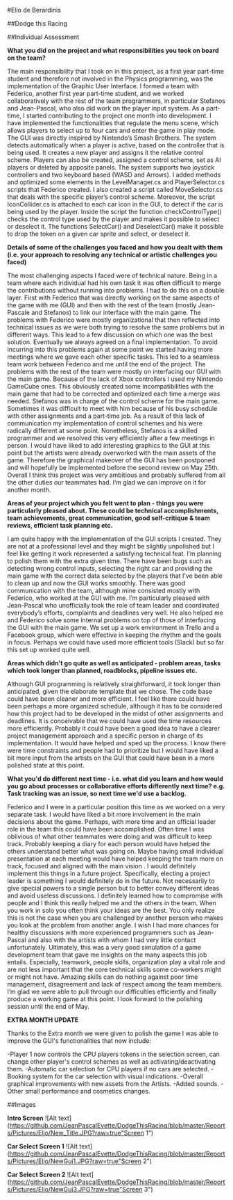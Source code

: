 ﻿#Elio de Berardinis

##Dodge this Racing

##Individual Assessment


**What you did on the project and what responsibilities you took on board on the team?**

The main responsibility that I took on in this project, as a first year part-time student and therefore not involved in the Physics programming, was the implementation of the Graphic User Interface. I formed a team with Federico, another first year part-time student, and we worked collaboratively with the rest of the team programmers, in particular Stefanos and Jean-Pascal, who also did work on the player input system. As a part-time, I started contributing to the project one month into development.
I have implemented the functionalities that regulate the menu scene, which allows players to select up to four cars and enter the game in play mode. The GUI was directly inspired by Nintendo’s Smash Brothers. The system detects automatically when a player is active, based on the controller that is being used. It creates a new player and assigns it the relative control scheme. Players can also be created, assigned a control scheme, set as AI players or deleted by apposite panels. The system supports two joystick controllers and two keyboard based (WASD and Arrows). 
I added methods and optimized some elements in the LevelManager.cs and PlayerSelector.cs scripts that Federico created. I also created a script called MoveSelector.cs that deals with the specific player’s control scheme.
Moreover, the script IconCollider.cs is attached to each car icon in the GUI, to detect if the car is being used by the player. Inside the script the function checkControlType() checks the control type used by the player and makes it possible to select or deselect it.
The functions SelectCar() and DeselectCar() make it possible to drop the token on a given car sprite and select, or deselect it. 

**Details of some of the challenges you faced and how you dealt with them (i.e. your approach to resolving any technical or artistic challenges you faced)**

The most challenging aspects I faced were of technical nature. Being in a team where each individual had his own task it was often difficult to merge the contributions without running into problems. I had to do this on a double layer. First with Federico that was directly working on the same aspects of the game with me (GUI) and then with the rest of the team (mostly Jean-Pascale and Stefanos) to link our interface with the main game. The problems with Federico were mostly organizational that then reflected into technical issues as we were both trying to resolve the same problems but in different ways. This lead to a few discussion on which one was the best solution. Eventually we always agreed on a final implementation. To avoid incurring into this problems again at some point we started having more meetings where we gave each other specific tasks. This led to a seamless team work between Federico and me until the end of the project.
The problems with the rest of the team were mostly on interfacing our GUI with the main game. Because of the lack of Xbox controllers I used my Nintendo GameCube ones. This obviously created some incompatibilities with the main game that had to be corrected and optimized each time a merge was needed. Stefanos was in charge of the control scheme for the main game. Sometimes it was difficult to meet with him because of his busy schedule with other assignments and a part-time job. As a result of this lack of communication my implementation of control schemes and his were radically different at some point. Nonetheless, Stefanos is a skilled programmer and we resolved this very efficiently after a few meetings in person.
I would have liked to add interesting graphics to the GUI at this point but the artists were already overworked with the main assets of the game. Therefore the graphical makeover of the GUI has been postponed and will hopefully be implemented before the second review on May 25th.
Overall I think this project was very ambitious and probably suffered from all the other duties our teammates had. I’m glad we can improve on it for another month.

**Areas of your project which you felt went to plan - things you were particularly pleased about. These could be technical accomplishments, team achievements, great communication, good self-critique & team reviews, efficient task planning etc.**

I am quite happy with the implementation of the GUI scripts I created. They are not at a professional level and they might be slightly unpolished but I feel like getting it work represented a satisfying technical feat. I’m planning to polish them with the extra given time. There have been bugs such as detecting wrong control inputs, selecting the right car and providing the main game with the correct data selected by the players that I’ve been able to clean up and now the GUI works smoothly. There was good communication with the team, although mine consisted mostly with Federico, who worked at the GUI with me. I’m particularly pleased with Jean-Pascal who unofficially took the role of team leader and coordinated everybody’s efforts, complaints and deadlines very well. He also helped me and Federico solve some internal problems on top of those of interfacing the GUI with the main game.
We set up a work environment in Trello and a Facebook group, which were effective in keeping the rhythm and the goals in focus. Perhaps we could have used more efficient tools (Slack) but so far this set up worked quite well. 

**Areas which didn't go quite as well as anticipated - problem areas, tasks which took longer than planned, roadblocks, pipeline issues etc.**

Although GUI programming is relatively straightforward, it took longer than anticipated, given the elaborate template that we chose. The code base could have been cleaner and more efficient. 
I feel like there could have been perhaps a more organized schedule, although it has to be considered how this project had to be developed in the midst of other assignments and deadlines. It is conceivable that we could have used the time resources more efficiently. Probably it could have been a good idea to have a clearer project management approach and a specific person in charge of its implementation. It would have helped and sped up the process. 
I know there were time constraints and people had to prioritize but I would have liked a bit more input from the artists on the GUI that could have been in a more polished state at this point.

**What you'd do different next time - i.e. what did you learn and how would you go about processes or collaborative efforts differently next time? e.g. Task tracking was an issue, so next time we'd use a backlog.**

Federico and I were in a particular position this time as we worked on a very separate task. I would have liked a bit more involvement in the main decisions about the game. Perhaps, with more time and an official leader role in the team this could have been accomplished. Often time I was oblivious of what other teammates were doing and was difficult to keep track. Probably keeping a diary for each person would have helped the others understand better what was going on. Maybe having small individual presentation at each meeting would have helped keeping the team more on track, focused and aligned with the main vision . I would definitely implement this things in a future project. Specifically, electing a project leader is something I would definitely do in the future. Not necessarily to give special powers to a single person but to better convey different ideas and avoid useless discussions. 
I definitely learned how to compromise with people and I think this really helped me and the others in the team. When you work in solo you often think your ideas are the best. You only realize this is not the case when you are challenged by another person who makes you look at the problem from another angle. I wish I had more chances for healthy discussions with more experienced programmers such as Jean-Pascal and also with the artists with whom I had very little contact unfortunately.
Ultimately, this was a very good simulation of a game development team that gave me insights on the many aspects this job entails. Especially, teamwork, people skills, organization play a vital role and are not less important that the core technical skills some co-workers might or might not have. Amazing skills can do nothing against poor time management, disagreement and lack of respect among the team members. I’m glad we were able to pull through our difficulties efficiently and finally produce a working game at this point. I look forward to the polishing session until the end of May.

**EXTRA MONTH UPDATE**

Thanks to the Extra month we were given to polish the game I was able to improve the GUI's functionalities that now include: 

-Player 1 now controls the CPU players tokens in the selection screen, can change other player's control schemes as well as activating/deactivating them.
-Automatic car selection for CPU players if no cars are selected.
-Booking system for the car selection with visual indications.
-Overall graphical improvements with new assets from the Artists.
-Added sounds.
-Other small performance and cosmetics changes.

##Images

**Intro Screen**
![Alt text](https://github.com/JeanPascalEvette/DodgeThisRacing/blob/master/Reports/Pictures/Elio/New_Title.JPG?raw=true"Screen 1")

**Car Select Screen 1**
![Alt text](https://github.com/JeanPascalEvette/DodgeThisRacing/blob/master/Reports/Pictures/Elio/NewGui1.JPG?raw=true"Screen 2")

**Car Select Screen 2**
![Alt text](https://github.com/JeanPascalEvette/DodgeThisRacing/blob/master/Reports/Pictures/Elio/NewGui3.JPG?raw=true"Screen 3")